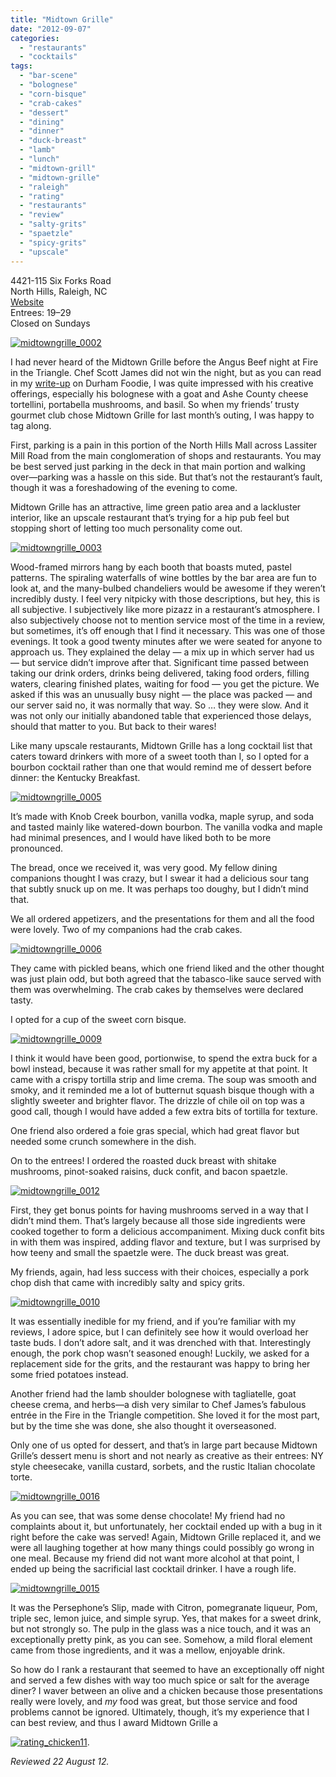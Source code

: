 ```yaml
---
title: "Midtown Grille"
date: "2012-09-07"
categories: 
  - "restaurants"
  - "cocktails"
tags: 
  - "bar-scene"
  - "bolognese"
  - "corn-bisque"
  - "crab-cakes"
  - "dessert"
  - "dining"
  - "dinner"
  - "duck-breast"
  - "lamb"
  - "lunch"
  - "midtown-grill"
  - "midtown-grille"
  - "raleigh"
  - "rating"
  - "restaurants"
  - "review"
  - "salty-grits"
  - "spaetzle"
  - "spicy-grits"
  - "upscale"
---
```


4421-115 Six Forks Road\
North Hills, Raleigh, NC\
[Website](http://themidtowngrille.com/)\
Entrees: $19–$29\
Closed on Sundays

[![](http://s3.amazonaws.com/thegourmez-wpmedia/2012/09/midtowngrille_0002.jpg "midtowngrille_0002")](http://s3.amazonaws.com/thegourmez-wpmedia/2012/09/midtowngrille_0002.jpg)

I had never heard of the Midtown Grille before the Angus Beef night at Fire in the Triangle. Chef Scott James did not win the night, but as you can read in my [write-up](http://johannakramer.com/2012/07/12/competition-dining-quarterfinal-2-ryan-payne-vs-scott-james/) on Durham Foodie, I was quite impressed with his creative offerings, especially his bolognese with a goat and Ashe County cheese tortellini, portabella mushrooms, and basil. So when my friends’ trusty gourmet club chose Midtown Grille for last month’s outing, I was happy to tag along.

First, parking is a pain in this portion of the North Hills Mall across Lassiter Mill Road from the main conglomeration of shops and restaurants. You may be best served just parking in the deck in that main portion and walking over—parking was a hassle on this side. But that’s not the restaurant’s fault, though it was a foreshadowing of the evening to come.

Midtown Grille has an attractive, lime green patio area and a lackluster interior, like an upscale restaurant that’s trying for a hip pub feel but stopping short of letting too much personality come out.

[![](http://s3.amazonaws.com/thegourmez-wpmedia/2012/09/midtowngrille_0003.jpg "midtowngrille_0003")](http://s3.amazonaws.com/thegourmez-wpmedia/2012/09/midtowngrille_0003.jpg)

Wood-framed mirrors hang by each booth that boasts muted, pastel patterns. The spiraling waterfalls of wine bottles by the bar area are fun to look at, and the many-bulbed chandeliers would be awesome if they weren’t incredibly dusty. I feel very nitpicky with those descriptions, but hey, this is all subjective. I subjectively like more pizazz in a restaurant’s atmosphere. I also subjectively choose not to mention service most of the time in a review, but sometimes, it’s off enough that I find it necessary. This was one of those evenings. It took a good twenty minutes after we were seated for anyone to approach us. They explained the delay — a mix up in which server had us — but service didn’t improve after that. Significant time passed between taking our drink orders, drinks being delivered, taking food orders, filling waters, clearing finished plates, waiting for food — you get the picture. We asked if this was an unusually busy night — the place was packed — and our server said no, it was normally that way. So … they were slow. And it was not only our initially abandoned table that experienced those delays, should that matter to you. But back to their wares!

Like many upscale restaurants, Midtown Grille has a long cocktail list that caters toward drinkers with more of a sweet tooth than I, so I opted for a bourbon cocktail rather than one that would remind me of dessert before dinner: the Kentucky Breakfast.

[![](http://s3.amazonaws.com/thegourmez-wpmedia/2012/09/midtowngrille_0005.jpg "midtowngrille_0005")](http://s3.amazonaws.com/thegourmez-wpmedia/2012/09/midtowngrille_0005.jpg)

It’s made with Knob Creek bourbon, vanilla vodka, maple syrup, and soda and tasted mainly like watered-down bourbon. The vanilla vodka and maple had minimal presences, and I would have liked both to be more pronounced.

The bread, once we received it, was very good. My fellow dining companions thought I was crazy, but I swear it had a delicious sour tang that subtly snuck up on me. It was perhaps too doughy, but I didn’t mind that.

We all ordered appetizers, and the presentations for them and all the food were lovely. Two of my companions had the crab cakes.

[![](http://s3.amazonaws.com/thegourmez-wpmedia/2012/09/midtowngrille_0006.jpg "midtowngrille_0006")](http://s3.amazonaws.com/thegourmez-wpmedia/2012/09/midtowngrille_0006.jpg)

They came with pickled beans, which one friend liked and the other thought was just plain odd, but both agreed that the tabasco-like sauce served with them was overwhelming. The crab cakes by themselves were declared tasty.

I opted for a cup of the sweet corn bisque.

[![](http://s3.amazonaws.com/thegourmez-wpmedia/2012/09/midtowngrille_0009.jpg "midtowngrille_0009")](http://s3.amazonaws.com/thegourmez-wpmedia/2012/09/midtowngrille_0009.jpg)

I think it would have been good, portionwise, to spend the extra buck for a bowl instead, because it was rather small for my appetite at that point. It came with a crispy tortilla strip and lime crema. The soup was smooth and smoky, and it reminded me a lot of butternut squash bisque though with a slightly sweeter and brighter flavor. The drizzle of chile oil on top was a good call, though I would have added a few extra bits of tortilla for texture.

One friend also ordered a foie gras special, which had great flavor but needed some crunch somewhere in the dish.

On to the entrees! I ordered the roasted duck breast with shitake mushrooms, pinot-soaked raisins, duck confit, and bacon spaetzle.

[![](http://s3.amazonaws.com/thegourmez-wpmedia/2012/09/midtowngrille_0012.jpg "midtowngrille_0012")](http://s3.amazonaws.com/thegourmez-wpmedia/2012/09/midtowngrille_0012.jpg)

First, they get bonus points for having mushrooms served in a way that I didn’t mind them. That’s largely because all those side ingredients were cooked together to form a delicious accompaniment. Mixing duck confit bits in with them was inspired, adding flavor and texture, but I was surprised by how teeny and small the spaetzle were. The duck breast was great.

My friends, again, had less success with their choices, especially a pork chop dish that came with incredibly salty and spicy grits.

[![](http://s3.amazonaws.com/thegourmez-wpmedia/2012/09/midtowngrille_0010.jpg "midtowngrille_0010")](http://s3.amazonaws.com/thegourmez-wpmedia/2012/09/midtowngrille_0010.jpg)

It was essentially inedible for my friend, and if you’re familiar with my reviews, I adore spice, but I can definitely see how it would overload her taste buds. I don’t adore salt, and it was drenched with that. Interestingly enough, the pork chop wasn’t seasoned enough! Luckily, we asked for a replacement side for the grits, and the restaurant was happy to bring her some fried potatoes instead.

Another friend had the lamb shoulder bolognese with tagliatelle, goat cheese crema, and herbs—a dish very similar to Chef James’s fabulous entrée in the Fire in the Triangle competition. She loved it for the most part, but by the time she was done, she also thought it overseasoned.

Only one of us opted for dessert, and that’s in large part because Midtown Grille’s dessert menu is short and not nearly as creative as their entrees: NY style cheesecake, vanilla custard, sorbets, and the rustic Italian chocolate torte.

[![](http://s3.amazonaws.com/thegourmez-wpmedia/2012/09/midtowngrille_0016.jpg "midtowngrille_0016")](http://s3.amazonaws.com/thegourmez-wpmedia/2012/09/midtowngrille_0016.jpg)[](http://s3.amazonaws.com/thegourmez-wpmedia/2012/09/midtowngrille_0015.jpg)

As you can see, that was some dense chocolate! My friend had no complaints about it, but unfortunately, her cocktail ended up with a bug in it right before the cake was served! Again, Midtown Grille replaced it, and we were all laughing together at how many things could possibly go wrong in one meal. Because my friend did not want more alcohol at that point, I ended up being the sacrificial last cocktail drinker. I have a rough life.

[![](http://s3.amazonaws.com/thegourmez-wpmedia/2012/09/midtowngrille_0015.jpg "midtowngrille_0015")](http://s3.amazonaws.com/thegourmez-wpmedia/2012/09/midtowngrille_0015.jpg)

It was the Persephone’s Slip, made with Citron, pomegranate liqueur, Pom, triple sec, lemon juice, and simple syrup. Yes, that makes for a sweet drink, but not strongly so. The pulp in the glass was a nice touch, and it was an exceptionally pretty pink, as you can see. Somehow, a mild floral element came from those ingredients, and it was a mellow, enjoyable drink.

So how do I rank a restaurant that seemed to have an exceptionally off night and served a few dishes with way too much spice or salt for the average diner? I waver between an olive and a chicken because those presentations really were lovely, and _my_ food was great, but those service and food problems cannot be ignored. Ultimately, though, it’s my experience that I can best review, and thus I award Midtown Grille a

[![](http://s3.amazonaws.com/thegourmez-wpmedia/2009/02/rating_chicken11.gif "rating_chicken11")](http://s3.amazonaws.com/thegourmez-wpmedia/2009/02/rating_chicken11.gif).

_Reviewed 22 August 12._
